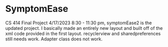# SymptomEase
CS 414 Final Project
4/17/2023 8:30 - 11:30 pm, symptomEase2 is the updated project. I basically made an entirely new layout and built off of the xml code provided in the first layout. recyclerview and sharedpreferences still needs work. Adapter class does not work.
